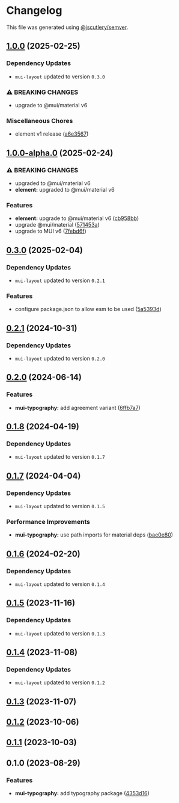 # Changelog

This file was generated using [@jscutlery/semver](https://github.com/jscutlery/semver).

## [1.0.0](https://github.com/Availity/element/compare/@availity/mui-typography@1.0.0-alpha.0...@availity/mui-typography@1.0.0) (2025-02-25)

### Dependency Updates

* `mui-layout` updated to version `0.3.0`

### ⚠ BREAKING CHANGES

* upgrade to @mui/material v6

### Miscellaneous Chores

* element v1 release ([a6e3567](https://github.com/Availity/element/commit/a6e35671185b9f13d25c7a39c4488ecb8774633e))

## [1.0.0-alpha.0](https://github.com/Availity/element/compare/@availity/mui-typography@0.3.0...@availity/mui-typography@1.0.0-alpha.0) (2025-02-24)


### ⚠ BREAKING CHANGES

* upgraded to @mui/material v6
* **element:** upgraded to @mui/material v6

### Features

* **element:** upgrade to @mui/material v6 ([cb958bb](https://github.com/Availity/element/commit/cb958bba99a4f1ee6dab323f0ff54b69e6fd3493))
* upgrade @mui/material ([571453a](https://github.com/Availity/element/commit/571453a34b21c344594ab4c03bc497d19aba942b))
* upgrade to MUI v6 ([7febd6f](https://github.com/Availity/element/commit/7febd6fd4fd58e87e1c97a832cea3b4595a35d58))

## [0.3.0](https://github.com/Availity/element/compare/@availity/mui-typography@0.2.1...@availity/mui-typography@0.3.0) (2025-02-04)

### Dependency Updates

* `mui-layout` updated to version `0.2.1`

### Features

* configure package.json to allow esm to be used ([5a5393d](https://github.com/Availity/element/commit/5a5393de761f52608e714dd94a05106937dd95db))

## [0.2.1](https://github.com/Availity/element/compare/@availity/mui-typography@0.2.0...@availity/mui-typography@0.2.1) (2024-10-31)

### Dependency Updates

* `mui-layout` updated to version `0.2.0`
## [0.2.0](https://github.com/Availity/element/compare/@availity/mui-typography@0.1.8...@availity/mui-typography@0.2.0) (2024-06-14)


### Features

* **mui-typography:** add agreement variant ([6ffb7a7](https://github.com/Availity/element/commit/6ffb7a7589b622295833609f8599e220107001da))

## [0.1.8](https://github.com/Availity/element/compare/@availity/mui-typography@0.1.7...@availity/mui-typography@0.1.8) (2024-04-19)

### Dependency Updates

* `mui-layout` updated to version `0.1.7`
## [0.1.7](https://github.com/Availity/element/compare/@availity/mui-typography@0.1.6...@availity/mui-typography@0.1.7) (2024-04-04)

### Dependency Updates

* `mui-layout` updated to version `0.1.5`

### Performance Improvements

* **mui-typography:** use path imports for material deps ([bae0e80](https://github.com/Availity/element/commit/bae0e80f13064783b5cf1a291cf64bf3b92a92ee))

## [0.1.6](https://github.com/Availity/element/compare/@availity/mui-typography@0.1.5...@availity/mui-typography@0.1.6) (2024-02-20)

### Dependency Updates

* `mui-layout` updated to version `0.1.4`
## [0.1.5](https://github.com/Availity/element/compare/@availity/mui-typography@0.1.4...@availity/mui-typography@0.1.5) (2023-11-16)

### Dependency Updates

- `mui-layout` updated to version `0.1.3`

## [0.1.4](https://github.com/Availity/element/compare/@availity/mui-typography@0.1.3...@availity/mui-typography@0.1.4) (2023-11-08)

### Dependency Updates

- `mui-layout` updated to version `0.1.2`

## [0.1.3](https://github.com/Availity/element/compare/@availity/mui-typography@0.1.2...@availity/mui-typography@0.1.3) (2023-11-07)

## [0.1.2](https://github.com/Availity/element/compare/@availity/mui-typography@0.1.1...@availity/mui-typography@0.1.2) (2023-10-06)

## [0.1.1](https://github.com/Availity/element/compare/@availity/mui-typography@0.1.0...@availity/mui-typography@0.1.1) (2023-10-03)

## 0.1.0 (2023-08-29)

### Features

- **mui-typography:** add typography package ([4353d16](https://github.com/Availity/element/commit/4353d162749794063c816afb0bad06a0ae96105f))
